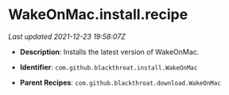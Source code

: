 # WakeOnMac.install.recipe

_Last updated 2021-12-23 19:58:07Z_

- **Description**: Installs the latest version of WakeOnMac.

- **Identifier**: `com.github.blackthroat.install.WakeOnMac`

- **Parent Recipes**: `com.github.blackthroat.download.WakeOnMac`